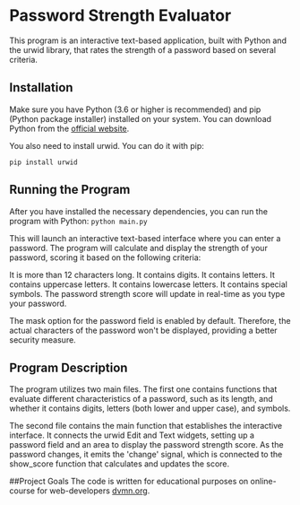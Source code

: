# Password Strength Evaluator

This program is an interactive text-based application, built with Python and the urwid library, that rates the strength of a password based on several criteria.

## Installation

Make sure you have Python (3.6 or higher is recommended) and pip (Python package installer) installed on your system. You can download Python from the [official website](https://www.python.org/downloads/).

You also need to install urwid. You can do it with pip:

```pip install urwid```

## Running the Program
After you have installed the necessary dependencies, you can run the program with Python:
```python main.py```

This will launch an interactive text-based interface where you can enter a password. The program will calculate and display the strength of your password, scoring it based on the following criteria:

It is more than 12 characters long.
It contains digits.
It contains letters.
It contains uppercase letters.
It contains lowercase letters.
It contains special symbols.
The password strength score will update in real-time as you type your password.

The mask option for the password field is enabled by default. Therefore, the actual characters of the password won't be displayed, providing a better security measure.

## Program Description
The program utilizes two main files. The first one contains functions that evaluate different characteristics of a password, such as its length, and whether it contains digits, letters (both lower and upper case), and symbols.

The second file contains the main function that establishes the interactive interface. It connects the urwid Edit and Text widgets, setting up a password field and an area to display the password strength score. As the password changes, it emits the 'change' signal, which is connected to the show_score function that calculates and updates the score.

##Project Goals
The code is written for educational purposes on online-course for web-developers [dvmn.org](https://dvmn.org/).
